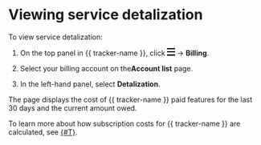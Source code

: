 # Viewing service detalization

To view service detalization:

1. On the top panel in {{ tracker-name }}, click ![](../_assets/tracker/tracker-burger.png) → **Billing**.

1. Select your billing account on the**Account list** page.

1. In the left-hand panel, select **Detalization**.

The page displays the cost of {{ tracker-name }} paid features for the last 30 days and the current amount owed.

To learn more about how subscription costs for {{ tracker-name }}  are calculated, see [{#T}](pricing.md#sec_calculate).

